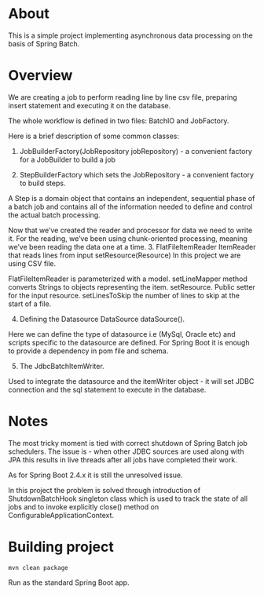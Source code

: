 About
======

This is a simple project implementing asynchronous data processing on the basis of Spring Batch.

Overview
=========

We are creating a job to perform reading line by line csv file, preparing insert statement and executing it on the database.

The whole workflow is defined in two files: BatchIO and JobFactory.

Here is a brief description of some common classes:

1. JobBuilderFactory(JobRepository jobRepository)  - a convenient factory for a JobBuilder to build a job

2. StepBuilderFactory which sets the JobRepository - a convenient factory to build steps.

A Step is a domain object that contains an independent, sequential phase of a batch job and contains all of the information needed to define and control the actual batch processing. 


Now that we’ve created the reader and processor for data we need to write it. For the reading, we’ve been using chunk-oriented processing, meaning we’ve been reading the data one at a time.
3. FlatFileItemReader<T> ItemReader that reads lines from input setResource(Resource) In this project we are using CSV file.

FlatFileItemReader is parameterized with a model.
setLineMapper method converts Strings to objects representing the item.
setResource. Public setter for the input resource.
setLinesToSkip the number of lines to skip at the start of a file.

4. Defining the Datasource DataSource dataSource().

Here we can define the type of datasource i.e (MySql, Oracle etc) and scripts specific to the datasource are defined. For Spring Boot it is enough to provide a dependency in pom file and schema.

5. The JdbcBatchItemWriter.

Used to integrate the datasource and the itemWriter object - it will set JDBC connection and the sql statement to execute in the database.


Notes
======

The most tricky moment is tied with correct shutdown of Spring Batch job schedulers. The issue is - when other JDBC sources are used along with JPA this results in live threads after all jobs have completed their work.

As for Spring Boot 2.4.x it is still the unresolved issue.

In this project the problem is solved through introduction of ShutdownBatchHook singleton class which is used to track the state of all jobs and to invoke explicitly close() method on ConfigurableApplicationContext. 


Building project
=================

```
mvn clean package
``` 

Run as the standard Spring Boot app.
